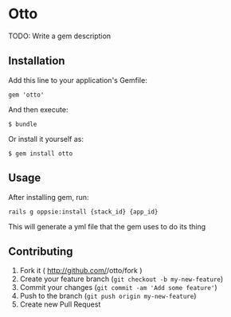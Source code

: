 # Otto

TODO: Write a gem description

## Installation

Add this line to your application's Gemfile:

    gem 'otto'

And then execute:

    $ bundle

Or install it yourself as:

    $ gem install otto

## Usage

After installing gem, run:
    
    rails g oppsie:install {stack_id} {app_id}

This will generate a yml file that the gem uses to do its thing

## Contributing

1. Fork it ( http://github.com/<my-github-username>/otto/fork )
2. Create your feature branch (`git checkout -b my-new-feature`)
3. Commit your changes (`git commit -am 'Add some feature'`)
4. Push to the branch (`git push origin my-new-feature`)
5. Create new Pull Request
